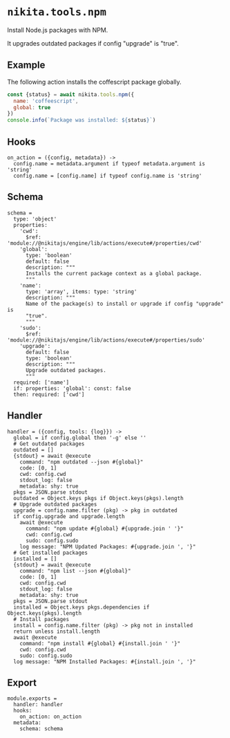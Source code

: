 
# `nikita.tools.npm`

Install Node.js packages with NPM.

It upgrades outdated packages if config "upgrade" is "true".

## Example

The following action installs the coffescript package globally.

```js
const {status} = await nikita.tools.npm({
  name: 'coffeescript',
  global: true
})
console.info(`Package was installed: ${status}`)
```

## Hooks

    on_action = ({config, metadata}) ->
      config.name = metadata.argument if typeof metadata.argument is 'string'
      config.name = [config.name] if typeof config.name is 'string'

## Schema

    schema =
      type: 'object'
      properties:
        'cwd':
          $ref: 'module://@nikitajs/engine/lib/actions/execute#/properties/cwd'
        'global':
          type: 'boolean'
          default: false
          description: """
          Installs the current package context as a global package.
          """
        'name':
          type: 'array', items: type: 'string'
          description: """
          Name of the package(s) to install or upgrade if config "upgrade" is
          "true".
          """
        'sudo':
          $ref: 'module://@nikitajs/engine/lib/actions/execute#/properties/sudo'
        'upgrade':
          default: false
          type: 'boolean'
          description: """
          Upgrade outdated packages.
          """
      required: ['name']
      if: properties: 'global': const: false
      then: required: ['cwd']

## Handler

    handler = ({config, tools: {log}}) ->
      global = if config.global then '-g' else ''
      # Get outdated packages
      outdated = []
      {stdout} = await @execute
        command: "npm outdated --json #{global}"
        code: [0, 1]
        cwd: config.cwd
        stdout_log: false
        metadata: shy: true
      pkgs = JSON.parse stdout
      outdated = Object.keys pkgs if Object.keys(pkgs).length
      # Upgrade outdated packages
      upgrade = config.name.filter (pkg) -> pkg in outdated
      if config.upgrade and upgrade.length
        await @execute
          command: "npm update #{global} #{upgrade.join ' '}"
          cwd: config.cwd
          sudo: config.sudo
        log message: "NPM Updated Packages: #{upgrade.join ', '}"
      # Get installed packages
      installed = []
      {stdout} = await @execute
        command: "npm list --json #{global}"
        code: [0, 1]
        cwd: config.cwd
        stdout_log: false
        metadata: shy: true
      pkgs = JSON.parse stdout
      installed = Object.keys pkgs.dependencies if Object.keys(pkgs).length
      # Install packages
      install = config.name.filter (pkg) -> pkg not in installed
      return unless install.length
      await @execute
        command: "npm install #{global} #{install.join ' '}"
        cwd: config.cwd
        sudo: config.sudo
      log message: "NPM Installed Packages: #{install.join ', '}"

## Export

    module.exports =
      handler: handler
      hooks:
        on_action: on_action
      metadata:
        schema: schema
